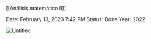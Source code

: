 [[Análisis matemático II]]

Date: February 13, 2023 7:42 PM
Status: Done
Year: 2022

![Untitled](_private/Images/Definición%20de%20Incremento/Untitled.png)

